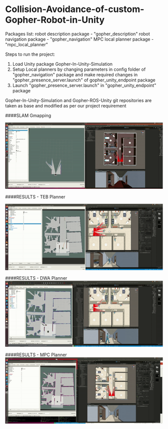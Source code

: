 # Collision-Avoidance-of-custom-Gopher-Robot-in-Unity

Packages list:
robot description package - "gopher_description"
robot navigation package - "gopher_navigation"
MPC local planner package - "mpc_local_planner"

Steps to run the project:
1. Load Unity package Gopher-In-Unity-Simulation
2. Setup Local planners by changing parameters in config folder of "gopher_navigation" package and make required changes in "gopher_presence_server.launch" of gopher_unity_endpoint package 
3. Launch "gopher_presence_server.launch" in "gopher_unity_endpoint" package


Gopher-In-Unity-Simulation and Gopher-ROS-Unity git repositories are taken as base and modified as per our project requirement

####SLAM Gmapping

![alt text](./media/gmapping.gif "gmapping")

####RESULTS - TEB Planner

![alt text](./media/TEB_planner.gif "TEB planner")

####RESULTS - DWA Planner
![alt text](./media/DWA_planner.gif "DWA planner")

####RESULTS - MPC Planner
![alt text](./media/MPC_planner.gif "MPC planner")
